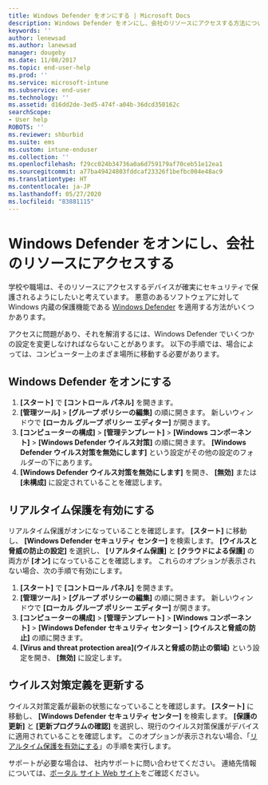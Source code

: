 ```yaml
---
title: Windows Defender をオンにする | Microsoft Docs
description: Windows Defender をオンにし、会社のリソースにアクセスする方法について説明します。
keywords: ''
author: lenewsad
ms.author: lanewsad
manager: dougeby
ms.date: 11/08/2017
ms.topic: end-user-help
ms.prod: ''
ms.service: microsoft-intune
ms.subservice: end-user
ms.technology: ''
ms.assetid: d16dd2de-3ed5-474f-a04b-36dcd350162c
searchScope:
- User help
ROBOTS: ''
ms.reviewer: shburbid
ms.suite: ems
ms.custom: intune-enduser
ms.collection: ''
ms.openlocfilehash: f29cc024b34736a0a6d759179af70ceb51e12ea1
ms.sourcegitcommit: a77ba49424803fddcaf23326f1befbc004e48ac9
ms.translationtype: HT
ms.contentlocale: ja-JP
ms.lasthandoff: 05/27/2020
ms.locfileid: "83881115"
---
```

# <a name="turn-on-windows-defender-to-access-company-resources"></a>Windows Defender をオンにし、会社のリソースにアクセスする

学校や職場は、そのリソースにアクセスするデバイスが確実にセキュリティで保護されるようにしたいと考えています。 悪意のあるソフトウェアに対して Windows 内蔵の保護機能である [Windows Defender](https://www.microsoft.com/safety/pc-security/windows-defender.aspx) を適用する方法がいくつかあります。

アクセスに問題があり、それを解消するには、Windows Defender でいくつかの設定を変更しなければならないことがあります。 以下の手順では、場合によっては、コンピューター上のまざま場所に移動する必要があります。

## <a name="turn-on-windows-defender"></a>Windows Defender をオンにする

1. **[スタート]** で **[コントロール パネル]** を開きます。
2. **[管理ツール]**  >  **[グループ ポリシーの編集]** の順に開きます。 新しいウィンドウで **[ローカル グループ ポリシー エディター]** が開きます。
3. **[コンピューターの構成]**  >  **[管理テンプレート]**  >  **[Windows コンポーネント]**  >  **[Windows Defender ウイルス対策]** の順に開きます。 **[Windows Defender ウイルス対策を無効にします]** という設定がその他の設定のフォルダーの下にあります。 
4. **[Windows Defender ウイルス対策を無効にします]** を開き、 **[無効]** または **[未構成]** に設定されていることを確認します。

## <a name="turn-on-real-time-protection"></a>リアルタイム保護を有効にする

リアルタイム保護がオンになっていることを確認します。 **[スタート]** に移動し、 **[Windows Defender セキュリティ センター]** を検索します。 **[ウイルスと脅威の防止の設定]** を選択し、 **[リアルタイム保護]** と **[クラウドによる保護]** の両方が **[オン]** になっていることを確認します。 これらのオプションが表示されない場合、次の手順で有効にします。

1. **[スタート]** で **[コントロール パネル]** を開きます。
2. **[管理ツール]**  >  **[グループ ポリシーの編集]** の順に開きます。 新しいウィンドウで **[ローカル グループ ポリシー エディター]** が開きます。
3. **[コンピューターの構成]**  >  **[管理テンプレート]**  >  **[Windows コンポーネント]**  >  **[Windows Defender セキュリティ センター]**  >  **[ウイルスと脅威の防止]** の順に開きます。
4. **[Virus and threat protection area]\(ウイルスと脅威の防止の領域\)** という設定を開き、 **[無効]** に設定します。

## <a name="update-your-antivirus-definitions"></a>ウイルス対策定義を更新する

ウイルス対策定義が最新の状態になっていることを確認します。 **[スタート]** に移動し、 **[Windows Defender セキュリティ センター]** を検索します。 **[保護の更新]** と **[更新プログラムの確認]** を選択し、現行のウイルス対策保護がデバイスに適用されていることを確認します。 このオプションが表示されない場合、「[リアルタイム保護を有効にする](turn-on-defender-windows.md#turn-on-real-time-protection)」の手順を実行します。

サポートが必要な場合は、 社内サポートに問い合わせてください。 連絡先情報については、[ポータル サイト Web サイト](https://go.microsoft.com/fwlink/?linkid=2010980)をご確認ください。
